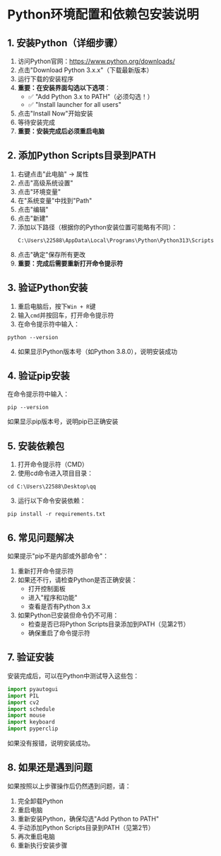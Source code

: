 # Python环境配置和依赖包安装说明

## 1. 安装Python（详细步骤）
1. 访问Python官网：https://www.python.org/downloads/
2. 点击"Download Python 3.x.x"（下载最新版本）
3. 运行下载的安装程序
4. **重要：在安装界面勾选以下选项**：
   - ✅ "Add Python 3.x to PATH"（必须勾选！）
   - ✅ "Install launcher for all users"
5. 点击"Install Now"开始安装
6. 等待安装完成
7. **重要：安装完成后必须重启电脑**

## 2. 添加Python Scripts目录到PATH
1. 右键点击"此电脑" -> 属性
2. 点击"高级系统设置"
3. 点击"环境变量"
4. 在"系统变量"中找到"Path"
5. 点击"编辑"
6. 点击"新建"
7. 添加以下路径（根据你的Python安装位置可能略有不同）：
   ```
   C:\Users\22588\AppData\Local\Programs\Python\Python313\Scripts
   ```
8. 点击"确定"保存所有更改
9. **重要：完成后需要重新打开命令提示符**

## 3. 验证Python安装
1. 重启电脑后，按下`Win + R`键
2. 输入`cmd`并按回车，打开命令提示符
3. 在命令提示符中输入：
```
python --version
```
4. 如果显示Python版本号（如Python 3.8.0），说明安装成功

## 4. 验证pip安装
在命令提示符中输入：
```
pip --version
```
如果显示pip版本号，说明pip已正确安装

## 5. 安装依赖包
1. 打开命令提示符（CMD）
2. 使用cd命令进入项目目录：
```
cd C:\Users\22588\Desktop\qq
```
3. 运行以下命令安装依赖：
```
pip install -r requirements.txt
```

## 6. 常见问题解决
如果提示"pip不是内部或外部命令"：
1. 重新打开命令提示符
2. 如果还不行，请检查Python是否正确安装：
   - 打开控制面板
   - 进入"程序和功能"
   - 查看是否有Python 3.x
3. 如果Python已安装但命令仍不可用：
   - 检查是否已将Python Scripts目录添加到PATH（见第2节）
   - 确保重启了命令提示符

## 7. 验证安装
安装完成后，可以在Python中测试导入这些包：
```python
import pyautogui
import PIL
import cv2
import schedule
import mouse
import keyboard
import pyperclip
```
如果没有报错，说明安装成功。

## 8. 如果还是遇到问题
如果按照以上步骤操作后仍然遇到问题，请：
1. 完全卸载Python
2. 重启电脑
3. 重新安装Python，确保勾选"Add Python to PATH"
4. 手动添加Python Scripts目录到PATH（见第2节）
5. 再次重启电脑
6. 重新执行安装步骤 
